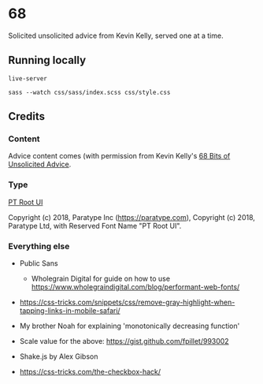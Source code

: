 # 68

Solicited unsolicited advice from Kevin Kelly, served one at a time.

## Running locally

`live-server`

`sass --watch css/sass/index.scss css/style.css`

## Credits

### Content

Advice content comes (with permission from Kevin Kelly's [68 Bits of Unsolicited Advice](https://kk.org/thetechnium/68-bits-of-unsolicited-advice/).

### Type

[PT Root UI](https://www.paratype.com/fonts/pt/pt-root-ui/vf)

Copyright (c) 2018, Paratype Inc (https://paratype.com), Copyright (c) 2018, Paratype Ltd,
with Reserved Font Name "PT Root UI".

### Everything else

- Public Sans
  - Wholegrain Digital for guide on how to use
    https://www.wholegraindigital.com/blog/performant-web-fonts/
- https://css-tricks.com/snippets/css/remove-gray-highlight-when-tapping-links-in-mobile-safari/
- My brother Noah for explaining 'monotonically decreasing function'
- Scale value for the above: https://gist.github.com/fpillet/993002

- Shake.js by Alex Gibson

- https://css-tricks.com/the-checkbox-hack/
